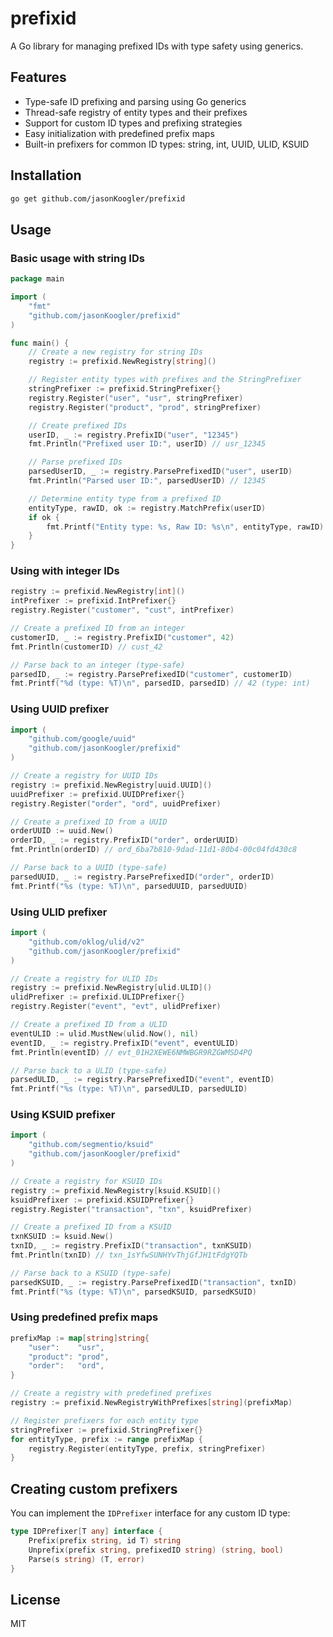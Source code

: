 # prefixid

A Go library for managing prefixed IDs with type safety using generics.

## Features

- Type-safe ID prefixing and parsing using Go generics
- Thread-safe registry of entity types and their prefixes
- Support for custom ID types and prefixing strategies
- Easy initialization with predefined prefix maps
- Built-in prefixers for common ID types: string, int, UUID, ULID, KSUID

## Installation

```bash
go get github.com/jasonKoogler/prefixid
```

## Usage

### Basic usage with string IDs

```go
package main

import (
	"fmt"
	"github.com/jasonKoogler/prefixid"
)

func main() {
	// Create a new registry for string IDs
	registry := prefixid.NewRegistry[string]()

	// Register entity types with prefixes and the StringPrefixer
	stringPrefixer := prefixid.StringPrefixer{}
	registry.Register("user", "usr", stringPrefixer)
	registry.Register("product", "prod", stringPrefixer)

	// Create prefixed IDs
	userID, _ := registry.PrefixID("user", "12345")
	fmt.Println("Prefixed user ID:", userID) // usr_12345

	// Parse prefixed IDs
	parsedUserID, _ := registry.ParsePrefixedID("user", userID)
	fmt.Println("Parsed user ID:", parsedUserID) // 12345

	// Determine entity type from a prefixed ID
	entityType, rawID, ok := registry.MatchPrefix(userID)
	if ok {
		fmt.Printf("Entity type: %s, Raw ID: %s\n", entityType, rawID)
	}
}
```

### Using with integer IDs

```go
registry := prefixid.NewRegistry[int]()
intPrefixer := prefixid.IntPrefixer{}
registry.Register("customer", "cust", intPrefixer)

// Create a prefixed ID from an integer
customerID, _ := registry.PrefixID("customer", 42)
fmt.Println(customerID) // cust_42

// Parse back to an integer (type-safe)
parsedID, _ := registry.ParsePrefixedID("customer", customerID)
fmt.Printf("%d (type: %T)\n", parsedID, parsedID) // 42 (type: int)
```

### Using UUID prefixer

```go
import (
	"github.com/google/uuid"
	"github.com/jasonKoogler/prefixid"
)

// Create a registry for UUID IDs
registry := prefixid.NewRegistry[uuid.UUID]()
uuidPrefixer := prefixid.UUIDPrefixer{}
registry.Register("order", "ord", uuidPrefixer)

// Create a prefixed ID from a UUID
orderUUID := uuid.New()
orderID, _ := registry.PrefixID("order", orderUUID)
fmt.Println(orderID) // ord_6ba7b810-9dad-11d1-80b4-00c04fd430c8

// Parse back to a UUID (type-safe)
parsedUUID, _ := registry.ParsePrefixedID("order", orderID)
fmt.Printf("%s (type: %T)\n", parsedUUID, parsedUUID)
```

### Using ULID prefixer

```go
import (
	"github.com/oklog/ulid/v2"
	"github.com/jasonKoogler/prefixid"
)

// Create a registry for ULID IDs
registry := prefixid.NewRegistry[ulid.ULID]()
ulidPrefixer := prefixid.ULIDPrefixer{}
registry.Register("event", "evt", ulidPrefixer)

// Create a prefixed ID from a ULID
eventULID := ulid.MustNew(ulid.Now(), nil)
eventID, _ := registry.PrefixID("event", eventULID)
fmt.Println(eventID) // evt_01H2XEWE6NMWBGR9RZGWMSD4PQ

// Parse back to a ULID (type-safe)
parsedULID, _ := registry.ParsePrefixedID("event", eventID)
fmt.Printf("%s (type: %T)\n", parsedULID, parsedULID)
```

### Using KSUID prefixer

```go
import (
	"github.com/segmentio/ksuid"
	"github.com/jasonKoogler/prefixid"
)

// Create a registry for KSUID IDs
registry := prefixid.NewRegistry[ksuid.KSUID]()
ksuidPrefixer := prefixid.KSUIDPrefixer{}
registry.Register("transaction", "txn", ksuidPrefixer)

// Create a prefixed ID from a KSUID
txnKSUID := ksuid.New()
txnID, _ := registry.PrefixID("transaction", txnKSUID)
fmt.Println(txnID) // txn_1sYfwSUNHYvThjGfJH1tFdgYQTb

// Parse back to a KSUID (type-safe)
parsedKSUID, _ := registry.ParsePrefixedID("transaction", txnID)
fmt.Printf("%s (type: %T)\n", parsedKSUID, parsedKSUID)
```

### Using predefined prefix maps

```go
prefixMap := map[string]string{
    "user":    "usr",
    "product": "prod",
    "order":   "ord",
}

// Create a registry with predefined prefixes
registry := prefixid.NewRegistryWithPrefixes[string](prefixMap)

// Register prefixers for each entity type
stringPrefixer := prefixid.StringPrefixer{}
for entityType, prefix := range prefixMap {
    registry.Register(entityType, prefix, stringPrefixer)
}
```

## Creating custom prefixers

You can implement the `IDPrefixer` interface for any custom ID type:

```go
type IDPrefixer[T any] interface {
    Prefix(prefix string, id T) string
    Unprefix(prefix string, prefixedID string) (string, bool)
    Parse(s string) (T, error)
}
```

## License

MIT
